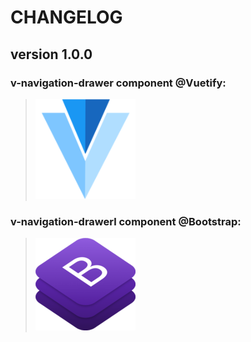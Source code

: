 # CHANGELOG
## **version 1.0.0**


### **v-navigation-drawer component @Vuetify:**
> [![v-navigation-drawer](../../../../assets/logo/V_Image.png)](https://vuetifyjs.com/en/components/navigation-drawers#navigation-drawer)


### **v-navigation-drawerl component @Bootstrap:**
> [![v-navigation-drawer](../../../../assets/logo/B_Image.png)](https://getbootstrap.com/docs/4.0/components/navbar/)

